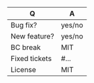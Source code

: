 | Q             | A
| ------------- | ---
| Bug fix?      | yes/no
| New feature?  | yes/no
| BC break      | MIT
| Fixed tickets | #... <!-- #-prefixed issue number(s), if any -->
| License       | MIT

<!--
    Add description of what your PR is solving.
-->
